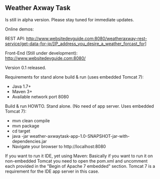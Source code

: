## Weather Axway Task
Is still in alpha version. Please stay tuned for immediate updates.


Online demos:

REST API:
http://www.websitedevguide.com:8080/weatheraxway-rest-service/get-data-for-ip/[IP_address_you_desire_a_weather_forcast_for]

Front-End (Still under development):
http://www.websitedevguide.com:8080/


Version 0.1 released.

Requirements for stand alone build & run (uses embedded Tomcat 7):
 - Java 1.7+
 - Maven 3+
 - Available network port 8080
 
Build & run HOWTO. Stand alone. (No need of app server. Uses embedded Tomcat 7):
 - mvn clean compile
 - mvn package
 - cd target
 - java -jar weather-axwaytask-app-1.0-SNAPSHOT-jar-with-dependencies.jar
 - Navigate your browser to http://localhost:8080


If you want to run it IDE, yet using Maven:
Basically if you want to run it on non-embedded Tomcat you need to open the pom.xml and uncomment each <scope>provided</scope> in the "Begin of Apache 7 embedded" section.
Tomcat 7 is a requirement for the IDE app server in this case.

